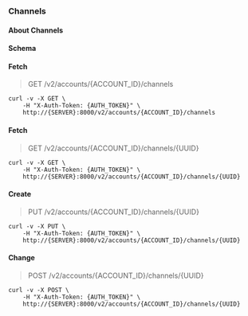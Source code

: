### Channels

#### About Channels

#### Schema



#### Fetch

> GET /v2/accounts/{ACCOUNT_ID}/channels

```shell
curl -v -X GET \
    -H "X-Auth-Token: {AUTH_TOKEN}" \
    http://{SERVER}:8000/v2/accounts/{ACCOUNT_ID}/channels
```

#### Fetch

> GET /v2/accounts/{ACCOUNT_ID}/channels/{UUID}

```shell
curl -v -X GET \
    -H "X-Auth-Token: {AUTH_TOKEN}" \
    http://{SERVER}:8000/v2/accounts/{ACCOUNT_ID}/channels/{UUID}
```

#### Create

> PUT /v2/accounts/{ACCOUNT_ID}/channels/{UUID}

```shell
curl -v -X PUT \
    -H "X-Auth-Token: {AUTH_TOKEN}" \
    http://{SERVER}:8000/v2/accounts/{ACCOUNT_ID}/channels/{UUID}
```

#### Change

> POST /v2/accounts/{ACCOUNT_ID}/channels/{UUID}

```shell
curl -v -X POST \
    -H "X-Auth-Token: {AUTH_TOKEN}" \
    http://{SERVER}:8000/v2/accounts/{ACCOUNT_ID}/channels/{UUID}
```

